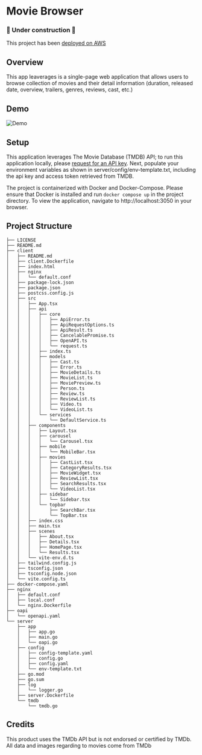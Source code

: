 # Movie Browser
### 🚧 Under construction 🚧

This project has been [deployed on AWS](https://movieapp.yerf.dev/)

## Overview

This app leaverages is a single-page web application that allows users to browse collection of movies and their detail information (duration, released date, overview, trailers, genres, reviews, cast, etc.)

## Demo

![Demo](https://github.com/JeffC25/movie-browser/blob/661282aa04af845ebdc894e283ca037d55a60081/movie-browser-demo.gif)

## Setup

This application leverages The Movie Database (TMDB) API; to run this application locally, please [request for an API key](https://developer.themoviedb.org/).
Next, populate your environment variables as shown in server/config/env-template.txt, including the api key and access token retrieved from TMDB.

The project is containerized with Docker and Docker-Compose. Please ensure that Docker is installed and run `docker compose up` in the project directory.
To view the application, navigate to http://localhost:3050 in your browser.

## Project Structure
```
├── LICENSE
├── README.md
├── client
│   ├── README.md
│   ├── client.Dockerfile
│   ├── index.html
│   ├── nginx
│   │   └── default.conf
│   ├── package-lock.json
│   ├── package.json
│   ├── postcss.config.js
│   ├── src
│   │   ├── App.tsx
│   │   ├── api
│   │   │   ├── core
│   │   │   │   ├── ApiError.ts
│   │   │   │   ├── ApiRequestOptions.ts
│   │   │   │   ├── ApiResult.ts
│   │   │   │   ├── CancelablePromise.ts
│   │   │   │   ├── OpenAPI.ts
│   │   │   │   └── request.ts
│   │   │   ├── index.ts
│   │   │   ├── models
│   │   │   │   ├── Cast.ts
│   │   │   │   ├── Error.ts
│   │   │   │   ├── MovieDetails.ts
│   │   │   │   ├── MovieList.ts
│   │   │   │   ├── MoviePreview.ts
│   │   │   │   ├── Person.ts
│   │   │   │   ├── Review.ts
│   │   │   │   ├── ReviewList.ts
│   │   │   │   ├── Video.ts
│   │   │   │   └── VideoList.ts
│   │   │   └── services
│   │   │       └── DefaultService.ts
│   │   ├── components
│   │   │   ├── Layout.tsx
│   │   │   ├── carousel
│   │   │   │   └── Carousel.tsx
│   │   │   ├── mobile
│   │   │   │   └── MobileBar.tsx
│   │   │   ├── movies
│   │   │   │   ├── CastList.tsx
│   │   │   │   ├── CategoryResults.tsx
│   │   │   │   ├── MovieWidget.tsx
│   │   │   │   ├── ReviewList.tsx
│   │   │   │   ├── SearchResults.tsx
│   │   │   │   └── VideoList.tsx
│   │   │   ├── sidebar
│   │   │   │   └── Sidebar.tsx
│   │   │   └── topbar
│   │   │       ├── SearchBar.tsx
│   │   │       └── TopBar.tsx
│   │   ├── index.css
│   │   ├── main.tsx
│   │   ├── scenes
│   │   │   ├── About.tsx
│   │   │   ├── Details.tsx
│   │   │   ├── HomePage.tsx
│   │   │   └── Results.tsx
│   │   └── vite-env.d.ts
│   ├── tailwind.config.js
│   ├── tsconfig.json
│   ├── tsconfig.node.json
│   └── vite.config.ts
├── docker-compose.yaml
├── nginx
│   ├── default.conf
│   ├── local.conf
│   └── nginx.Dockerfile
├── oapi
│   └── openapi.yaml
└── server
    ├── app
    │   ├── app.go
    │   ├── main.go
    │   └── oapi.go
    ├── config
    │   ├── config-template.yaml
    │   ├── config.go
    │   ├── config.yaml
    │   └── env-template.txt
    ├── go.mod
    ├── go.sum
    ├── log
    │   └── logger.go
    ├── server.Dockerfile
    └── tmdb
        └── tmdb.go
```

## Credits
This product uses the TMDb API but is not endorsed or certified by TMDb. All data and images regarding to movies come from TMDb
